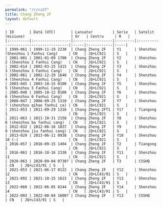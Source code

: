 ```yaml
---
permalink: "/r/cz2f"
title: Chang Zheng 2F
layout: default
---
```


    | ID       | Dată (UTC)       | Lansator         | Serie   | Satelit (misiune)                     | Or   | Centru     | R   |
    |:---------|:-----------------|:-----------------|:--------|:--------------------------------------|:-----|:-----------|:----|
    | 1999-061 | 1999-11-19 2230  | Chang Zheng 2F   | Y1      | Shenzhou (Shenzhou 1 Fanhui Cang)     | CN   | JQ+LC921   | S   |
    | 2001-001 | 2001-01-09 1700  | Chang Zheng 2F   | Y2      | Shenzhou 2 (Shenzhou 2 Fanhui Cang)   | CN   | JQ+LC921   | S   |
    | 2002-014 | 2002-03-25 1415  | Chang Zheng 2F   | Y3      | Shenzhou 3 (Shenzhou 3 Fanhui Cang)   | CN   | JQ+LC921   | S   |
    | 2002-061 | 2002-12-29 1640  | Chang Zheng 2F   | Y4      | Shenzhou 4 (Shenzhou 4 Fanhui Cang)   | CN   | JQ+LC921   | S   |
    | 2003-045 | 2003-10-15 0100  | Chang Zheng 2F   | Y5      | Shenzhou 5 (Shenzhou 5 Fanhui Cang)   | CN   | JQ+LC921   | S   |
    | 2005-040 | 2005-10-12 0100  | Chang Zheng 2F   | Y6      | Shenzhou 6 (Shenzhou 6 Fanhui Cang)   | CN   | JQ+LC921   | S   |
    | 2008-047 | 2008-09-25 1310  | Chang Zheng 2F   | Y7      | Shenzhou 7 (shenzhou qihao fanhui ca) | CN   | JQ+LC921   | S   |
    | 2011-053 | 2011-09-29 1316  | Chang Zheng 2FT1 | Y1?     | Tiangong 1                            | CN   | JQ+LC921   | S   |
    | 2011-063 | 2011-10-31 2158  | Chang Zheng 2F   | Y8      | Shenzhou 8 (shenzhou ba fanhui cang)  | CN   | JQ+LC921   | S   |
    | 2012-032 | 2012-06-16 1037  | Chang Zheng 2F   | Y9      | Shenzhou 9 (shenzhou jiu fanhui cang) | CN   | JQ+LC921   | S   |
    | 2013-029 | 2013-06-11 0938  | Chang Zheng 2F   | Y10     | Shenzhou 10 (-)                       | CN   | JQ+LC921   | S   |
    | 2016-057 | 2016-09-15 1404  | Chang Zheng 2F   | T2      | Tiangong 2                            | CN   | JQ+LC921   | S   |
    | 2016-061 | 2016-10-16 2330  | Chang Zheng 2F   | Y11     | Shenzhou 11                           | CN   | JQ+LC921   | S   |
    | 2020-063 | 2020-09-04 0730? | Chang Zheng 2F   | T3      | CSSHQ                                 | CN   | JQ+LC43/91 | S   |
    | 2021-053 | 2021-06-17 0122  | Chang Zheng 2F   | Y12     | Shenzhou 12                           | CN   | JQ+LC43/91 | S   |
    | 2021-092 | 2021-10-15 1623  | Chang Zheng 2F   | Y13     | Shenzhou 13                           | CN   | JQ+LC43/91 | S   |
    | 2022-060 | 2022-06-05 0244  | Chang Zheng 2F   | Y14     | Shenzhou 14                           | CN   | JQ+LC43/91 | S   |
    | 2022-093 | 2022-08-04 1600? | Chang Zheng 2F   | Y13     | CSSHQ                                 | CN   | JQ+LC43/91 | S   |

